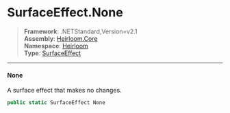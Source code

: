 # SurfaceEffect.None

> **Framework**: .NETStandard,Version=v2.1  
> **Assembly**: [Heirloom.Core][0]  
> **Namespace**: [Heirloom][0]  
> **Type**: [SurfaceEffect][1]

--------------------------------------------------------------------------------

#### None

A surface effect that makes no changes.

```cs
public static SurfaceEffect None
```

[0]: ../Heirloom.Core.md
[1]: Heirloom.SurfaceEffect.md
